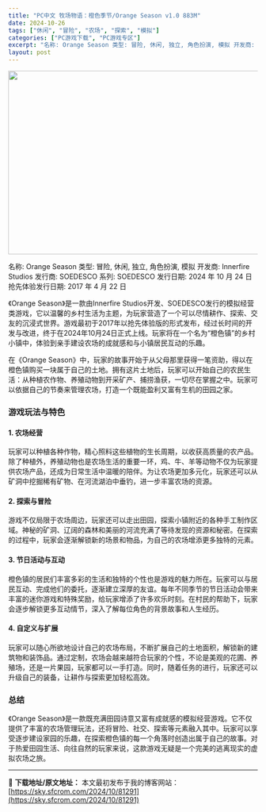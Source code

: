 ```yaml
---
title: "PC中文 牧场物语：橙色季节/Orange Season v1.0 883M"
date: 2024-10-26
tags: ["休闲", "冒险", "农场", "探索", "模拟"]
categories: ["PC游戏下载", "PC游戏专区"]
excerpt: "名称: Orange Season 类型: 冒险, 休闲, 独立, 角色扮演, 模拟 开发商: Innerfire Studios 发行商: SOEDESCO 系列: SOEDESCO 发行日期: 2024 年 10 月 24 日 抢先体验发行日期: 2017 年 4 月 22 日 《Orange &hellip;"
layout: post
---
```


<img class="aligncenter size-full wp-image-81292" src="https://sky.sfcrom.com/wp-content/uploads/2024/10/2024102607474716.webp" alt="" width="660" height="370" />

名称: Orange Season
类型: 冒险, 休闲, 独立, 角色扮演, 模拟
开发商: Innerfire Studios
发行商: SOEDESCO
系列: SOEDESCO
发行日期: 2024 年 10 月 24 日
抢先体验发行日期: 2017 年 4 月 22 日

《Orange Season》是一款由Innerfire Studios开发、SOEDESCO发行的模拟经营类游戏，它以温馨的乡村生活为主题，为玩家营造了一个可以尽情耕作、探索、交友的沉浸式世界。游戏最初于2017年以抢先体验版的形式发布，经过长时间的开发与改进，终于在2024年10月24日正式上线。玩家将在一个名为“橙色镇”的乡村小镇中，体验到亲手建设农场的成就感和与小镇居民互动的乐趣。

在《Orange Season》中，玩家的故事开始于从父母那里获得一笔资助，得以在橙色镇购买一块属于自己的土地。拥有这片土地后，玩家可以开始自己的农民生活：从种植农作物、养殖动物到开采矿产、捕捞渔获，一切尽在掌握之中。玩家可以依据自己的节奏来管理农场，打造一个既能盈利又富有生机的田园之家。
<h3>游戏玩法与特色</h3>
<h4>1. <strong>农场经营</strong></h4>
玩家可以种植各种作物，精心照料这些植物的生长周期，以收获高质量的农产品。除了种植外，养殖动物也是农场生活的重要一环，鸡、牛、羊等动物不仅为玩家提供农场产品，还成为日常生活中温暖的陪伴。为让农场更加多元化，玩家还可以从矿洞中挖掘稀有矿物、在河流湖泊中垂钓，进一步丰富农场的资源。
<h4>2. <strong>探索与冒险</strong></h4>
游戏不仅局限于农场周边，玩家还可以走出田园，探索小镇附近的各种手工制作区域。神秘的矿洞、辽阔的森林和美丽的河流充满了等待发现的资源和秘密。在探索的过程中，玩家会逐渐解锁新的场景和物品，为自己的农场增添更多独特的元素。
<h4>3. <strong>节日活动与互动</strong></h4>
橙色镇的居民们丰富多彩的生活和独特的个性也是游戏的魅力所在。玩家可以与居民互动、完成他们的委托，逐渐建立深厚的友谊。每年不同季节的节日活动会带来丰富的迷你游戏和特殊奖励，给玩家增添了许多欢乐时刻。在村民的帮助下，玩家会逐步解锁更多互动情节，深入了解每位角色的背景故事和人生经历。
<h4>4. <strong>自定义与扩展</strong></h4>
玩家可以随心所欲地设计自己的农场布局，不断扩展自己的土地面积，解锁新的建筑物和装饰品。通过定制，农场会越来越符合玩家的个性，不论是美观的花圃、养殖场，还是一片果园，玩家都可以一手打造。同时，随着任务的进行，玩家还可以升级自己的装备，让耕作与探索更加轻松高效。
<h3>总结</h3>
《Orange Season》是一款既充满田园诗意又富有成就感的模拟经营游戏。它不仅提供了丰富的农场管理玩法，还将冒险、社交、探索等元素融入其中。玩家可以享受逐步建设家园的乐趣，在探索橙色镇的每一个角落时创造出属于自己的故事。对于热爱田园生活、向往自然的玩家来说，这款游戏无疑是一个完美的逃离现实的虚拟农场之旅。

---
📖 **下载地址/原文地址：** 本文最初发布于我的博客网站：[https://sky.sfcrom.com/2024/10/81291](https://sky.sfcrom.com/2024/10/81291)
